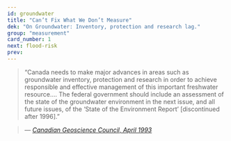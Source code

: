 ```yaml
---
id: groundwater
title: "Can’t Fix What We Don’t Measure"
dek: "On Groundwater: Inventory, protection and research lag."
group: "measurement"
card_number: 1
next: flood-risk
prev: 
---
```

> “Canada needs to make major advances in areas such as groundwater inventory, protection and research in order to achieve responsible and effective management of this important freshwater resource…. The federal government should include an assessment of the state of the groundwater environment in the next issue, and all future issues, of the ‘State of the Environment Report’ [discontinued after 1996].”

> — <cite>[Canadian Geoscience Council, April 1993][1]</cite>

[1]:https://www.documentcloud.org/documents/1845791-2009-05-11-gw-report.html#document/p255/a213237

<div id="DC-note-213237" class="DC-note-container"></div>
<script src="//s3.amazonaws.com/s3.documentcloud.org/notes/loader.js"></script>
<script>
  dc.embed.loadNote('//www.documentcloud.org/documents/1845791-2009-05-11-gw-report/annotations/213237.js');
</script>


